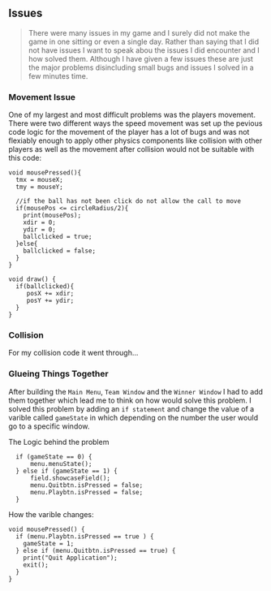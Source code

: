 ## Issues

> There were many issues in my game and I surely did not make the game in one sitting or even a single day. Rather than saying that I did not have issues I want to speak abou the issues I did encounter and I how solved them. Although I have given a few issues these are just the major problems disincluding small bugs and issues I solved in a few minutes time.  

### Movement Issue
One of my largest and most difficult problems was the players movement. There were two different ways the speed movement was set up the pevious code logic for the movement of the player has a lot of bugs and was not flexiably enough to apply other physics components like collision with other players as well as the movement after collision would not be suitable with this code:  
``` processing
void mousePressed(){
  tmx = mouseX;
  tmy = mouseY;
  
  //if the ball has not been click do not allow the call to move
  if(mousePos <= circleRadius/2){
    print(mousePos);
    xdir = 0;
    ydir = 0;
    ballclicked = true;
  }else{
    ballclicked = false;
  }
}
```

``` processing
void draw() {
  if(ballclicked){
     posX += xdir;
     posY += ydir;
  }
}
```

### Collision

For my collision code it went through... 


###  Glueing Things Together


After building the `Main Menu`, `Team Window` and the `Winner Window` I had to add them together which lead me to think on how would solve this problem. I solved this problem by adding an `if statement` and change the value of a varible called `gameState` in which depending on the number the user would go to a specific window. 

The Logic behind the problem
``` processing
  if (gameState == 0) {
      menu.menuState();
  } else if (gameState == 1) {
      field.showcaseField();
      menu.Quitbtn.isPressed = false;
      menu.Playbtn.isPressed = false; 
  }

```

How the varible changes:
``` processing
void mousePressed() {
  if (menu.Playbtn.isPressed == true ) {
    gameState = 1;
  } else if (menu.Quitbtn.isPressed == true) {
    print("Quit Application");
    exit();
  }
}

```



